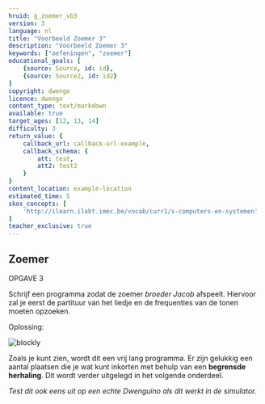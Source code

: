 ```yaml
---
hruid: g_zoemer_vb3
version: 3
language: nl
title: "Voorbeeld Zoemer 3"
description: "Voorbeeld Zoemer 3"
keywords: ["oefeningen", "zoemer"]
educational_goals: [
    {source: Source, id: id}, 
    {source: Source2, id: id2}
]
copyright: dwengo
licence: dwengo
content_type: text/markdown
available: true
target_ages: [12, 13, 14]
difficulty: 3
return_value: {
    callback_url: callback-url-example,
    callback_schema: {
        att: test,
        att2: test2
    }
}
content_location: example-location
estimated_time: 5
skos_concepts: [
    'http://ilearn.ilabt.imec.be/vocab/curr1/s-computers-en-systemen'
]
teacher_exclusive: true
---
```

## Zoemer

OPGAVE 3 

Schrijf een programma zodat de zoemer *broeder Jacob* afspeelt. Hiervoor zal je eerst de partituur van het liedje en de frequenties van de tonen moeten opzoeken. 


Oplossing:

![blockly](@learning-object/zoemer_m3/nl/3)  

Zoals je kunt zien, wordt dit een vrij lang programma. Er zijn gelukkig een aantal plaatsen die je wat kunt inkorten met behulp van een **begrensde herhaling**. Dit wordt verder uitgelegd in het volgende onderdeel.

*Test dit ook eens uit op een echte Dwenguino als dit werkt in de simulator.*